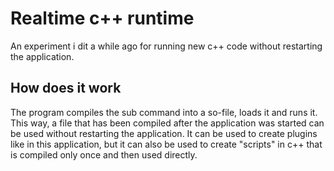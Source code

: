 # Realtime c++ runtime

An experiment i dit a while ago for running new c++ code without restarting the application. 

## How does it work

The program compiles the sub command into a so-file, loads it and runs it.
This way, a file that has been compiled after the application was started can be used
without restarting the application. It can be used to create plugins like in this application,
but it can also be used to create "scripts" in c++ that is compiled only once and then used
directly.
